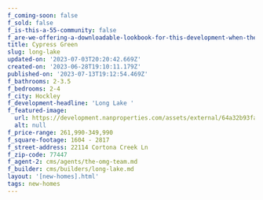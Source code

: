 ```yaml
---
f_coming-soon: false
f_sold: false
f_is-this-a-55-community: false
f_are-we-offering-a-downloadable-lookbook-for-this-development-when-they-submit-their-contact-info: false
title: Cypress Green
slug: long-lake
updated-on: '2023-07-03T20:20:42.669Z'
created-on: '2023-06-28T19:10:11.179Z'
published-on: '2023-07-13T19:12:54.469Z'
f_bathrooms: 2-3.5
f_bedrooms: 2-4
f_city: Hockley
f_development-headline: 'Long Lake '
f_featured-image:
  url: https://development.nanproperties.com/assets/external/64a32b93fa16f8c5677f911d_1-print-dsc07826-edit201201.jpg
  alt: null
f_price-range: 261,990-349,990
f_square-footage: 1604 - 2817
f_street-address: 22114 Cortona Creek Ln
f_zip-code: 77447
f_agent-2: cms/agents/the-omg-team.md
f_builder: cms/builders/long-lake.md
layout: '[new-homes].html'
tags: new-homes
---
```



